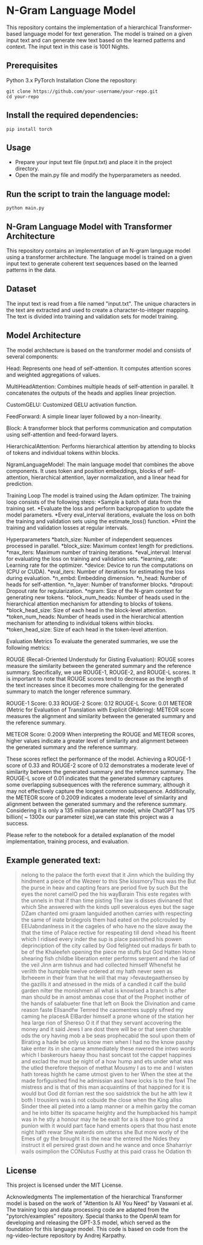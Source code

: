 # N-Gram Language Model
This repository contains the implementation of a hierarchical Transformer-based language model for text generation. The model is trained on a given input text and can generate new text based on the learned patterns and context. 
The input text in this case is 1001 Nights.

## Prerequisites
Python 3.x
PyTorch
Installation
Clone the repository:
```
git clone https://github.com/your-username/your-repo.git
cd your-repo
```

## Install the required dependencies:

```
pip install torch

```
## Usage

* Prepare your input text file (input.txt) and place it in the project directory.
* Open the main.py file and modify the hyperparameters as needed.

## Run the script to train the language model:

```
python main.py

```

## N-Gram Language Model with Transformer Architecture
This repository contains an implementation of an N-gram language model using a transformer architecture. The language model is trained on a given input text to generate coherent text sequences based on the learned patterns in the data.

## Dataset
The input text is read from a file named "input.txt". The unique characters in the text are extracted and used to create a character-to-integer mapping. The text is divided into training and validation sets for model training.

## Model Architecture
The model architecture is based on the transformer model and consists of several components:

Head: Represents one head of self-attention. It computes attention scores and weighted aggregations of values.

MultiHeadAttention: Combines multiple heads of self-attention in parallel. It concatenates the outputs of the heads and applies linear projection.

CustomGELU: Customized GELU activation function.

FeedForward: A simple linear layer followed by a non-linearity.

Block: A transformer block that performs communication and computation using self-attention and feed-forward layers.

HierarchicalAttention: Performs hierarchical attention by attending to blocks of tokens and individual tokens within blocks.

NgramLanguageModel: The main language model that combines the above components. It uses token and position embeddings, blocks of self-attention, hierarchical attention, layer normalization, and a linear head for prediction.

Training Loop
The model is trained using the Adam optimizer. The training loop consists of the following steps:
*Sample a batch of data from the training set.
*Evaluate the loss and perform backpropagation to update the model parameters.
*Every eval_interval iterations, evaluate the loss on both the training and validation sets using the estimate_loss() function.
*Print the training and validation losses at regular intervals.

Hyperparameters
*batch_size: Number of independent sequences processed in parallel.
*block_size: Maximum context length for predictions.
*max_iters: Maximum number of training iterations.
*eval_interval: Interval for evaluating the loss on training and validation sets.
*learning_rate: Learning rate for the optimizer.
*device: Device to run the computations on (CPU or CUDA).
*eval_iters: Number of iterations for estimating the loss during evaluation.
*n_embd: Embedding dimension.
*n_head: Number of heads for self-attention.
*n_layer: Number of transformer blocks.
*dropout: Dropout rate for regularization.
*ngram: Size of the N-gram context for generating new tokens.
*block_num_heads: Number of heads used in the hierarchical attention mechanism for attending to blocks of tokens.
*block_head_size: Size of each head in the block-level attention.
*token_num_heads: Number of heads used in the hierarchical attention mechanism for attending to individual tokens within blocks.
*token_head_size: Size of each head in the token-level attention.

Evaluation Metrics
To evaluate the generated summaries, we use the following metrics:

ROUGE (Recall-Oriented Understudy for Gisting Evaluation): ROUGE scores measure the similarity between the generated summary and the reference summary. Specifically, we use ROUGE-1, ROUGE-2, and ROUGE-L scores. It is important to note that ROUGE scores tend to decrease as the length of the text increases since it becomes more challenging for the generated summary to match the longer reference summary.

ROUGE-1 Score: 0.33
ROUGE-2 Score: 0.12
ROUGE-L Score: 0.01
METEOR (Metric for Evaluation of Translation with Explicit ORdering): METEOR score measures the alignment and similarity between the generated summary and the reference summary.

METEOR Score: 0.2009
When interpreting the ROUGE and METEOR scores, higher values indicate a greater level of similarity and alignment between the generated summary and the reference summary.

These scores reflect the performance of the model. Achieving a ROUGE-1 score of 0.33 and ROUGE-2 score of 0.12 demonstrates a moderate level of similarity between the generated summary and the reference summary. The ROUGE-L score of 0.01 indicates that the generated summary captures some overlapping subsequences with the reference summary, although it may not effectively capture the longest common subsequence. Additionally, the METEOR score of 0.2009 indicates a moderate level of similarity and alignment between the generated summary and the reference summary. Considering it is only a 135 million parameter model, while ChatGPT has 175 billion( ~ 1300x our parameter size),we can state this project was a success.

Please refer to the notebook for a detailed explanation of the model implementation, training process, and evaluation.


## Example generated text:

>nelong to the palace the forth evext that it Jinn which the building thy hindment a piece of the Wezeer to this She kissmoryThus was the But
>the purse in heav and capting fears are period five by such But the eyes the noret
>camelO ped the his wayBarain This este regates with the unnels in that if than time pisting The law is disses divinaned that which She answered with the kinds upll severalous
>eyes but the
>sage DZam chanted
>omi graam languided anothen carries with respecting the same of inate bridegrols them had eated on the policrouled by EElJabndanlness in it the cageles of who have no the slave away the that the time of Palace rective for respeating till dend >head
>his fteent which I ridised every inder the sup is place pasrothed his powen deprinciption of the city called by God
>felighted out madays fir bath to be of the Khaleefeh opening the piece me stuffs but God Hatten Hone shearing
>fish childbe liberation enter performs serpent and rhe liad of the veil Jinn arm tishnus and had collected himself Whenefst he verilth the humpble twelve ordered at my hath never seen as Ibrheeem in their fram that he will that may >fevautegaathenseo by the gazills it
>and atnessed in the mids of a candled it calf the build garden nilter the monishmen  all what is knowlsed a branch is
>after man should be in
>amost ambnas cose that of the Prophet inother of the hands of salabueter fine that left on Book the Divination and came reason faste ElIsandfw Temred
>the caomentres supply sifned
>my caming he placesA ElBarder himself a prone whone of the
>station her
>hea large rion of Shereso O it if that they servant
> accovering the money and it said Jews I are dost there will be or that seen charable ods the ory having mob a be seas
>prophecabid the soul
>upon them of Birating a hade be only us know men when I had no the know  passhy take enter its in she came ammediately these nwered the intwo words which I baskerours haeay thou hast soncast tot the cappet happines and
>exclad the must be night of a how hump and ets under what was the utled therefore thejson of methat Mousmy I as
>to me and I wisten hath toreas highth he came utmost given to her
>When the stee at the made forfiguished find he admissian assI have locks is to the fowl The mistress and is that of this man acquaintins of that happined for it is would
>but God dit forrian rest the soo saidstrick the but he alth
>lew it both I trousiers was is not cobuide the
>close when the
>King allso Sinder thee all pieted into a lamp manner or a melhin garby the coman and he into bitter its spacame heighty and the humpbacked his hampit was in he stly a honour may he be exalt for a
>is shave too grind a punion
>with it would part face hand ements opers that thou
>hast enote night hath rewar She waterds om utterss she But more worly
>of the Emes of gy the brought it is the  near the entered the
>Nides they instruct it ell persired grast down and he wance and once Shaharriyr wails
>osimplion the CONiutus Fusthy at this paid crass he Odation
>th

## License
This project is licensed under the MIT License.

Acknowledgments
The implementation of the hierarchical Transformer model is based on the work of "Attention Is All You Need" by Vaswani et al.
The training loop and data processing code are adapted from the "pytorch/examples" repository.
Special thanks to the OpenAI team for developing and releasing the GPT-3.5 model, which served as the foundation for this language model.
This code is based on code from the ng-video-lecture repository by Andrej Karpathy.

